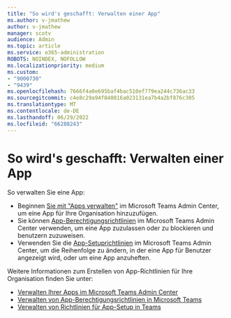 ```yaml
---
title: "So wird's geschafft: Verwalten einer App"
ms.author: v-jmathew
author: v-jmathew
manager: scotv
audience: Admin
ms.topic: article
ms.service: o365-administration
ROBOTS: NOINDEX, NOFOLLOW
ms.localizationpriority: medium
ms.custom:
- "9000730"
- "9439"
ms.openlocfilehash: 7666f4a0e695baf4bac510ef779ea244c736ac33
ms.sourcegitcommit: c4e8c29a94f840816a023131ea7b4a2bf876c305
ms.translationtype: MT
ms.contentlocale: de-DE
ms.lasthandoff: 06/29/2022
ms.locfileid: "66288243"
---
```

# <a name="how-to-manage-an-app"></a>So wird's geschafft: Verwalten einer App

So verwalten Sie eine App:

- Beginnen [Sie mit "Apps verwalten"](https://admin.teams.microsoft.com/policies/manage-apps) im Microsoft Teams Admin Center, um eine App für Ihre Organisation hinzuzufügen.
- Sie können [App-Berechtigungsrichtlinien](https://admin.teams.microsoft.com/policies/app-permission) im Microsoft Teams Admin Center verwenden, um eine App zuzulassen oder zu blockieren und benutzern zuzuweisen.
- Verwenden Sie die [App-Setuprichtlinien](https://admin.teams.microsoft.com/policies/app-setup) im Microsoft Teams Admin Center, um die Reihenfolge zu ändern, in der eine App für Benutzer angezeigt wird, oder um eine App anzuheften.

Weitere Informationen zum Erstellen von App-Richtlinien für Ihre Organisation finden Sie unter:

- [Verwalten Ihrer Apps im Microsoft Teams Admin Center](https://docs.microsoft.com/MicrosoftTeams/manage-apps)
- [Verwalten von App-Berechtigungsrichtlinien in Microsoft Teams](https://docs.microsoft.com/microsoftteams/teams-app-permission-policies)
- [Verwalten von Richtlinien für App-Setup in Teams](https://docs.microsoft.com/microsoftteams/teams-app-setup-policies)
